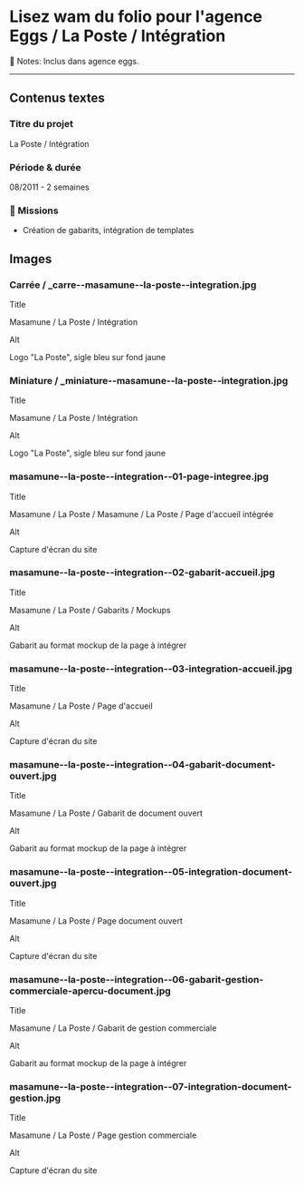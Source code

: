 # Lisez wam du folio pour l'agence Eggs / La Poste / Intégration

📝 Notes: Inclus dans agence eggs.

---

## Contenus textes

### Titre du projet

La Poste / Intégration

### Période & durée

08/2011 - 2 semaines

### 🎯 Missions

- Création de gabarits, intégration de templates

## Images

### Carrée / _carre--masamune--la-poste--integration.jpg

Title

Masamune / La Poste / Intégration

Alt

Logo "La Poste", sigle bleu sur fond jaune

### Miniature / _miniature--masamune--la-poste--integration.jpg

Title

Masamune / La Poste / Intégration

Alt

Logo "La Poste", sigle bleu sur fond jaune

### masamune--la-poste--integration--01-page-integree.jpg

Title

Masamune / La Poste / Masamune / La Poste / Page d'accueil intégrée

Alt

Capture d'écran du site

### masamune--la-poste--integration--02-gabarit-accueil.jpg

Title

Masamune / La Poste / Gabarits / Mockups

Alt

Gabarit au format mockup de la page à intégrer

### masamune--la-poste--integration--03-integration-accueil.jpg

Title

Masamune / La Poste / Page d'accueil

Alt

Capture d'écran du site

### masamune--la-poste--integration--04-gabarit-document-ouvert.jpg

Title

Masamune / La Poste / Gabarit de document ouvert

Alt

Gabarit au format mockup de la page à intégrer

### masamune--la-poste--integration--05-integration-document-ouvert.jpg

Title

Masamune / La Poste / Page document ouvert

Alt

Capture d'écran du site

### masamune--la-poste--integration--06-gabarit-gestion-commerciale-apercu-document.jpg

Title

Masamune / La Poste / Gabarit de gestion commerciale

Alt

Gabarit au format mockup de la page à intégrer

### masamune--la-poste--integration--07-integration-document-gestion.jpg

Title

Masamune / La Poste / Page gestion commerciale

Alt

Capture d'écran du site
